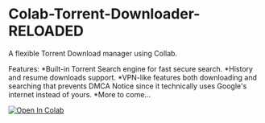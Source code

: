 # Colab-Torrent-Downloader-RELOADED
A flexible Torrent Download manager using Collab.

Features: 
*Built-in Torrent Search engine for fast secure search. 
*History and resume downloads support.
*VPN-like features both downloading and searching that prevents DMCA Notice since it technically uses Google's internet instead of yours.
*More to come...



[![Open In Colab](https://colab.research.google.com/assets/colab-badge.svg)](https://colab.research.google.com/drive/11lloVHqOjJQDAGgERAJsy0_rpmZNvJvJ#scrollTo=04aXCR9ODJkn])
